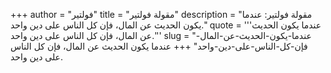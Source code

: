+++
author = "فولتير"
title = "مقولة فولتير"
description = "مقولة فولتير: عندما يكون الحديث عن المال، فإن كل الناس على دين واحد."
quote = '''عندما يكون الحديث عن المال، فإن كل الناس على دين واحد.'''
slug = "عندما-يكون-الحديث-عن-المال-فإن-كل-الناس-على-دين-واحد"
+++
عندما يكون الحديث عن المال، فإن كل الناس على دين واحد.
